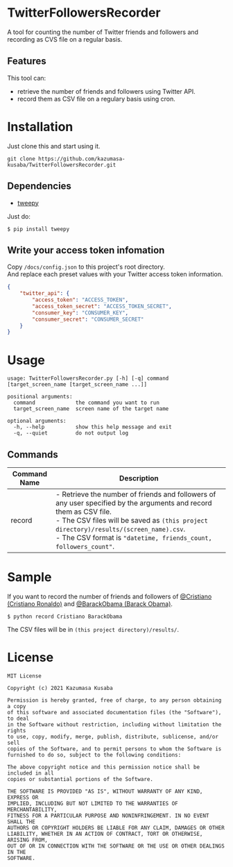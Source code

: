 # TwitterFollowersRecorder
A tool for counting the number of Twitter friends and followers and recording as CVS file on a regular basis.

## Features
This tool can:  
* retrieve the number of friends and followers using Twitter API.  
* record them as CSV file on a regulary basis using cron.  

# Installation
Just clone this and start using it.  
```console
git clone https://github.com/kazumasa-kusaba/TwitterFollowersRecorder.git
```

## Dependencies
* [tweepy](https://github.com/tweepy/tweepy)
  
Just do:  
```console
$ pip install tweepy
```

## Write your access token infomation
Copy `/docs/config.json` to this project's root directory.  
And replace each preset values with your Twitter access token information.  
```json
{
    "twitter_api": {
        "access_token": "ACCESS_TOKEN",
        "access_token_secret": "ACCESS_TOKEN_SECRET",
        "consumer_key": "CONSUMER_KEY",
        "consumer_secret": "CONSUMER_SECRET"
    }
}
```

# Usage
```
usage: TwitterFollowersRecorder.py [-h] [-q] command [target_screen_name [target_screen_name ...]]

positional arguments:
  command             the command you want to run
  target_screen_name  screen name of the target name

optional arguments:
  -h, --help          show this help message and exit
  -q, --quiet         do not output log
```

## Commands
| Command Name | Description |
|--------------|-------------|
| record       | - Retrieve the number of friends and followers of any user specified by the arguments and record them as CSV file.<br>- The CSV files will be saved as `(this project directory)/results/(screen_name).csv`.<br>- The CSV format is `"datetime, friends_count, followers_count"`. |

# Sample
If you want to record the number of friends and followers of [@Cristiano (Cristiano Ronaldo)](https://twitter.com/cristiano) and [@BarackObama (Barack Obama)](https://twitter.com/barackobama).  
```console
$ python record Cristiano BarackObama
```
The CSV files will be in `(this project directory)/results/`.  

# License
```
MIT License

Copyright (c) 2021 Kazumasa Kusaba

Permission is hereby granted, free of charge, to any person obtaining a copy
of this software and associated documentation files (the "Software"), to deal
in the Software without restriction, including without limitation the rights
to use, copy, modify, merge, publish, distribute, sublicense, and/or sell
copies of the Software, and to permit persons to whom the Software is
furnished to do so, subject to the following conditions:

The above copyright notice and this permission notice shall be included in all
copies or substantial portions of the Software.

THE SOFTWARE IS PROVIDED "AS IS", WITHOUT WARRANTY OF ANY KIND, EXPRESS OR
IMPLIED, INCLUDING BUT NOT LIMITED TO THE WARRANTIES OF MERCHANTABILITY,
FITNESS FOR A PARTICULAR PURPOSE AND NONINFRINGEMENT. IN NO EVENT SHALL THE
AUTHORS OR COPYRIGHT HOLDERS BE LIABLE FOR ANY CLAIM, DAMAGES OR OTHER
LIABILITY, WHETHER IN AN ACTION OF CONTRACT, TORT OR OTHERWISE, ARISING FROM,
OUT OF OR IN CONNECTION WITH THE SOFTWARE OR THE USE OR OTHER DEALINGS IN THE
SOFTWARE.
```

